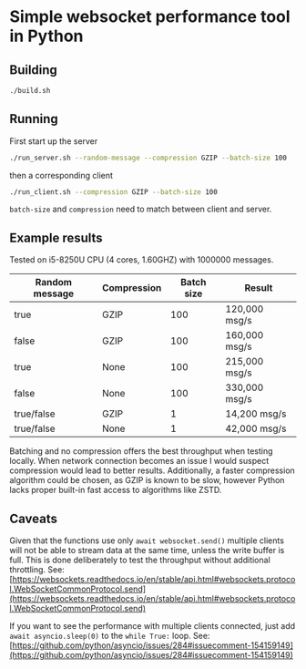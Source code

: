 # Simple websocket performance tool in Python

## Building
```bash
./build.sh
```

## Running
First start up the server
```bash
./run_server.sh --random-message --compression GZIP --batch-size 100
```
then a corresponding client
```bash
./run_client.sh --compression GZIP --batch-size 100
```

`batch-size` and `compression` need to match between client and server.


## Example results
Tested on i5-8250U CPU (4 cores, 1.60GHZ) with 1000000 messages.

| Random message | Compression | Batch size | Result |
| --- | --- | --- | --- |
| true | GZIP | 100 | 120,000 msg/s |
| false | GZIP | 100 | 160,000 msg/s |
| true | None | 100 | 215,000 msg/s |
| false | None | 100 | 330,000 msg/s |
| true/false | GZIP | 1 | 14,200 msg/s |
| true/false | None | 1 | 42,000 msg/s |

Batching and no compression offers the best throughput when testing locally.
When network connection becomes an issue I would suspect compression would lead to better results.
Additionally, a faster compression algorithm could be chosen, as GZIP is known to be slow, however Python lacks proper built-in fast access to algorithms like ZSTD.

## Caveats
Given that the functions use only `await websocket.send()` multiple clients will not be able to stream data at the same time, unless the write buffer is full.
This is done deliberately to test the throughput without additional throttling. 
See: [https://websockets.readthedocs.io/en/stable/api.html#websockets.protocol.WebSocketCommonProtocol.send](https://websockets.readthedocs.io/en/stable/api.html#websockets.protocol.WebSocketCommonProtocol.send)

If you want to see the performance with multiple clients connected, just add `await asyncio.sleep(0)` to the `while True:` loop.
See: [https://github.com/python/asyncio/issues/284#issuecomment-154159149](https://github.com/python/asyncio/issues/284#issuecomment-154159149)
 
